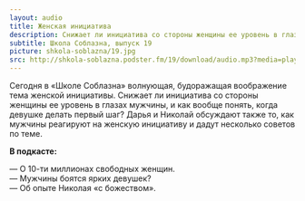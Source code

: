```yaml
---
layout: audio
title: Женская инициатива
description: Снижает ли инициатива со стороны женщины ее уровень в глазах мужчины?
subtitle: Школа Соблазна, выпуск 19
picture: shkola-soblazna/19.jpg
src: http://shkola-soblazna.podster.fm/19/download/audio.mp3?media=player
---
```


Сегодня в «Школе Соблазна» волнующая, будоражащая воображение тема женской инициативы. Снижает ли инициатива со стороны женщины ее уровень в глазах мужчины, и как вообще понять, когда девушке делать первый шаг? Дарья и Николай обсуждают также то, как мужчины реагируют на женскую инициативу и дадут несколько советов по теме.

**В подкасте:**

— О 10-ти миллионах свободных женщин.  
— Мужчины боятся ярких девушек?  
— Об опыте Николая «с божеством».   
